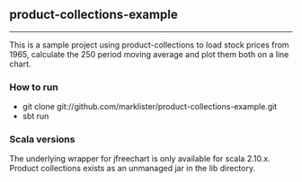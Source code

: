 ## product-collections-example
---------------

This is a sample project using product-collections to load stock prices 
from 1965, calculate the 250 period moving average and plot them both
on a line chart.

### How to run

*  git clone git://github.com/marklister/product-collections-example.git
*  sbt run

### Scala versions

The underlying wrapper for jfreechart is only available for scala 2.10.x.  
Product collections exists as an unmanaged jar in the lib directory.